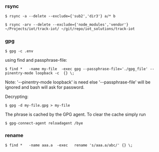 ### rsync

    $ rsync -a --delete --exclude={'sub2','dir3'} a/* b

    $ rsync -arv --delete --exclude={'node_modules','vendor'} ~/Projects/iot/track-iot/ ~/git/repo/iot_solutions/track-iot

### gpg

    $ gpg -c .env

using find and passphrase-file:

    $ find *   -name my-file  -exec gpg --passphrase-file='./gpg_file' --pinentry-mode loopback -c  {} \;

Note: '--pinentry-mode loopback' is need else '--passphrase-file' will be ignored 
and bash will ask for password.

Decrypting: 

    $ gpg -d my-file.gpg > my-file

The phrase is cached by the GPG agent.
To clear the cache simply run

    $ gpg-connect-agent reloadagent /bye


### rename

    $ find *   -name aaa.a  -exec   rename 's/aaa.a/abc/' {} \;
